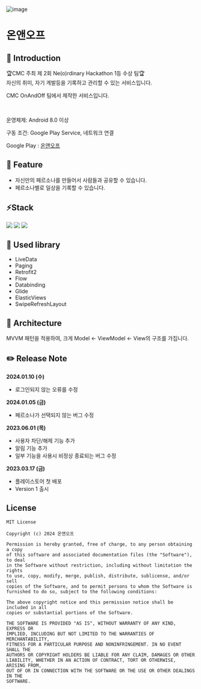 ![image](https://github.com/CMC-Hackathon-Team1/OnAndOff-Android/assets/60818655/7c68cf2a-ed49-428f-9e33-b117796b2969)

# 온앤오프

## 🚥 Introduction

🏆CMC 주최 제 2회 Ne(o)rdinary Hackathon 1등 수상 팀🏆<br>
자신의 취미, 자기 계발등을 기록하고 관리할 수 있는 서비스입니다.

CMC OnAndOff 팀에서 제작한 서비스입니다.

<br>

운영체제: Android 8.0 이상

구동 조건: Google Play Service, 네트워크 연결

Google Play : <a href="https://play.google.com/store/apps/details?id=com.onandoff.onandoff_android" target="_blank">온앤오프</a>

## 📱 Feature ##
- 자신만의 페르소나를 만들어서 사람들과 공유할 수 있습니다.
- 페르소나별로 일상을 기록할 수 있습니다.

## ⚡Stack
<img src="https://img.shields.io/badge/Android-3DDC84?style=for-the-badge&logo=Android&logoColor=white"> <img src="https://img.shields.io/badge/Kotlin-7F52FF?style=for-the-badge&logo=Kotlin&logoColor=white"> <img src="https://img.shields.io/badge/Gradle-02303A?style=for-the-badge&logo=Gradle&logoColor=white">

## 📕 Used library
* LiveData
* Paging
* Retrofit2
* Flow
* Databinding
* Glide
* ElasticViews
* SwipeRefreshLayout

## 🐾 Architecture
MVVM 패턴을 적용하여, 크게 Model <- ViewModel <- View의 구조를 가집니다.

## ✏️ Release Note

**2024.01.10 (수)**
- 로그인되지 않는 오류를 수정

**2024.01.05 (금)**
- 페르소나가 선택되지 않는 버그 수정

**2023.06.01 (목)**
- 사용자 차단/해제 기능 추가
- 알림 기능 추가
- 일부 기능을 사용시 비정상 종료되는 버그 수정

**2023.03.17 (금)**
- 플레이스토어 첫 배포
- Version 1 출시

## License
```
MIT License

Copyright (c) 2024 온앤오프

Permission is hereby granted, free of charge, to any person obtaining a copy
of this software and associated documentation files (the "Software"), to deal
in the Software without restriction, including without limitation the rights
to use, copy, modify, merge, publish, distribute, sublicense, and/or sell
copies of the Software, and to permit persons to whom the Software is
furnished to do so, subject to the following conditions:

The above copyright notice and this permission notice shall be included in all
copies or substantial portions of the Software.

THE SOFTWARE IS PROVIDED "AS IS", WITHOUT WARRANTY OF ANY KIND, EXPRESS OR
IMPLIED, INCLUDING BUT NOT LIMITED TO THE WARRANTIES OF MERCHANTABILITY,
FITNESS FOR A PARTICULAR PURPOSE AND NONINFRINGEMENT. IN NO EVENT SHALL THE
AUTHORS OR COPYRIGHT HOLDERS BE LIABLE FOR ANY CLAIM, DAMAGES OR OTHER
LIABILITY, WHETHER IN AN ACTION OF CONTRACT, TORT OR OTHERWISE, ARISING FROM,
OUT OF OR IN CONNECTION WITH THE SOFTWARE OR THE USE OR OTHER DEALINGS IN THE
SOFTWARE.
```
